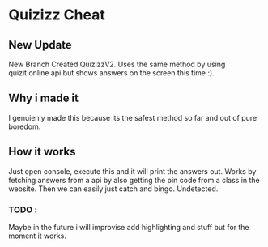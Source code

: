 # Quizizz Cheat
## New Update
New Branch Created QuizizzV2. Uses the same method by using quizit.online api but shows answers on the screen this time :).
## Why i made it
I genuienly made this because its the safest method so far and out of pure boredom.
## How it works 
Just open console, execute this and it will print the answers out.
Works by fetching answers from a api by also getting the pin code from a class in the website.
Then we can easily just catch and bingo.
Undetected.
### TODO :
Maybe in the future i will improvise add highlighting and stuff but for the moment it works.

